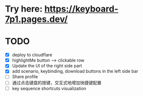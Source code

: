 # Try here: https://keyboard-7p1.pages.dev/

# TODO
- [x] deploy to cloudflare
- [x] highlightMe button --> clickable row
- [x] Update the UI of the right side part
- [x] add scenario, keybinding, download buttons in the left side bar
- [ ] Share profile
- [ ] 通过点击键盘的按键，交互式地增加快捷键配置
- [ ] key sequence shortcuts visualization
